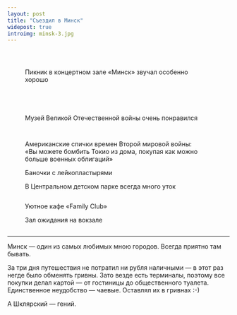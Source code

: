 ```yaml
---
layout: post
title: "Съездил в Минск"
widepost: true
introimg: minsk-3.jpg
---
```


<!-- more -->

<figure>
  <img src="/i/blog/minsk/minsk-10.jpg" alt="">
</figure>

<figure>
  <img src="/i/blog/minsk/minsk-0.jpg" alt="">
</figure>

<figure>
  <img src="/i/blog/minsk/minsk-1.jpg" alt="">
</figure>

<figure>
  <img src="/i/blog/minsk/minsk-4.jpg" alt="">
  <figcaption>
    Пикник в концертном зале «Минск» звучал особенно хорошо
  </figcaption>
</figure>

<figure>
  <img src="/i/blog/minsk/minsk-5.jpg" alt="">
</figure>

<figure>
  <img src="/i/blog/minsk/minsk-6.jpg" alt="">
</figure>

<figure>
  <img src="/i/blog/minsk/minsk-7.jpg" alt="">
</figure>

<figure>
  <img src="/i/blog/minsk/minsk-8.jpg" alt="">
</figure>

<!--<figure>
  <img src="/i/blog/minsk/minsk-9.jpg" alt="">
</figure>-->

<!--<figure>
  <img src="/i/blog/minsk/minsk-11.jpg" alt="">
</figure>-->

<figure>
  <img src="/i/blog/minsk/minsk-13.jpg" alt="">
  <figcaption>Музей Великой Отечественной войны очень понравился</figcaption>
</figure>

<figure>
  <img src="/i/blog/minsk/minsk-12.jpg" alt="">
</figure>

<figure>
  <img src="/i/blog/minsk/minsk-14.jpg" alt="">
</figure>

<figure>
  <img src="/i/blog/minsk/minsk-16.jpg" alt="">
  <figcaption>Американские спички времен Второй мировой войны: «Вы можете бомбить Токио из дома, покупая как можно больше военных облигаций»</figcaption>
</figure>

<figure>
  <img src="/i/blog/minsk/minsk-17.jpg" alt="">
  <figcaption>Баночки с лейкопластырями</figcaption>
</figure>

<figure>
  <img src="/i/blog/minsk/minsk-18.jpg" alt="">
  <figcaption>В Центральном детском парке всегда много уток</figcaption>
</figure>

<figure>
  <img src="/i/blog/minsk/minsk-9.jpg" alt="">
</figure>

<figure>
  <img src="/i/blog/minsk/minsk-19.jpg" alt="">
  <figcaption>Уютное кафе «Family Club»</figcaption>
</figure>

<figure>
  <img src="/i/blog/minsk/minsk-20.jpg" alt="">
  <figcaption>Зал ожидания на вокзале</figcaption>
</figure>

<figure>
  <img src="/i/blog/minsk/minsk-21.jpg" alt="">
</figure>

---

Минск — один из самых любимых мною городов. Всегда приятно там бывать.

За три дня путешествия не потратил ни рубля наличными — в этот раз негде было обменять гривны. Зато везде есть терминалы, поэтому все покупки делал картой — от гостиницы до общественного туалета. Единственное неудобство — чаевые. Оставлял их в гривнах :-)

А Шклярский — гений.
